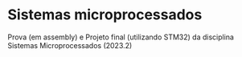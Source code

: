 # Sistemas microprocessados

Prova (em assembly) e Projeto final (utilizando STM32) da disciplina Sistemas Microprocessados (2023.2)